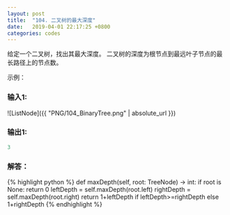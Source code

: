 ```yaml
---
layout: post
title:  "104. 二叉树的最大深度"
date:   2019-04-01 22:17:25 +0800
categories: codes
---
```


给定一个二叉树，找出其最大深度。
二叉树的深度为根节点到最远叶子节点的最长路径上的节点数。

示例：  

### 输入1:   
![ListNode]({{ "PNG/104_BinaryTree.png" | absolute_url }})  

### 输出1:  
```Python
3
```

### 解答：  

{% highlight python %}
def maxDepth(self, root: TreeNode) -> int:
    if root is None: return 0
    leftDepth = self.maxDepth(root.left)
    rightDepth = self.maxDepth(root.right)
    return 1+leftDepth if leftDepth>=rightDepth else 1+rightDepth
{% endhighlight %}
